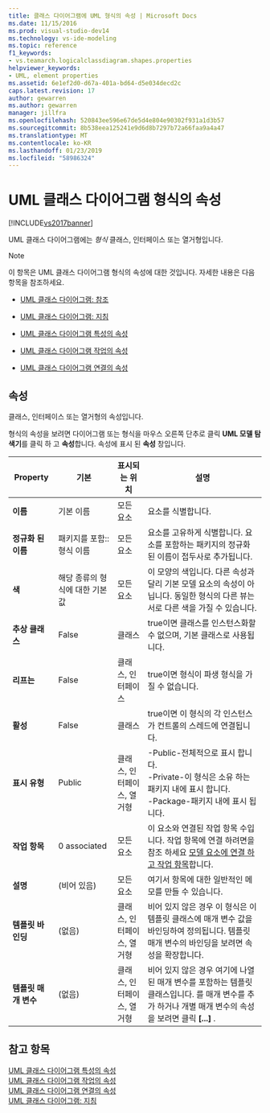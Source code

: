 ```yaml
---
title: 클래스 다이어그램에 UML 형식의 속성 | Microsoft Docs
ms.date: 11/15/2016
ms.prod: visual-studio-dev14
ms.technology: vs-ide-modeling
ms.topic: reference
f1_keywords:
- vs.teamarch.logicalclassdiagram.shapes.properties
helpviewer_keywords:
- UML, element properties
ms.assetid: 6e1ef2d0-d67a-401a-bd64-d5e034decd2c
caps.latest.revision: 17
author: gewarren
ms.author: gewarren
manager: jillfra
ms.openlocfilehash: 520843ee596e67de5d4e804e90302f931a1d3b57
ms.sourcegitcommit: 8b538eea125241e9d6d8b7297b72a66faa9a4a47
ms.translationtype: MT
ms.contentlocale: ko-KR
ms.lasthandoff: 01/23/2019
ms.locfileid: "58986324"
---
```

# <a name="properties-of-types-on-uml-class-diagrams"></a>UML 클래스 다이어그램 형식의 속성
[!INCLUDE[vs2017banner](../includes/vs2017banner.md)]

UML 클래스 다이어그램에는 *형식* 클래스, 인터페이스 또는 열거형입니다.  
  
> [!NOTE]
>  이 항목은 UML 클래스 다이어그램 형식의 속성에 대한 것입니다. 자세한 내용은 다음 항목을 참조하세요.  
  
-   [UML 클래스 다이어그램: 참조](../modeling/uml-class-diagrams-reference.md)  
  
-   [UML 클래스 다이어그램: 지침](../modeling/uml-class-diagrams-guidelines.md)  
  
-   [UML 클래스 다이어그램 특성의 속성](../modeling/properties-of-attributes-on-uml-class-diagrams.md)  
  
-   [UML 클래스 다이어그램 작업의 속성](../modeling/properties-of-operations-on-uml-class-diagrams.md)  
  
-   [UML 클래스 다이어그램 연결의 속성](../modeling/properties-of-associations-on-uml-class-diagrams.md)  
  
## <a name="properties"></a>속성  
 클래스, 인터페이스 또는 열거형의 속성입니다.  
  
 형식의 속성을 보려면 다이어그램 또는 형식을 마우스 오른쪽 단추로 클릭 **UML 모델 탐색기**를 클릭 하 고 **속성**합니다. 속성에 표시 된 **속성** 창입니다.  
  
|**Property**|**기본**|표시되는 위치|설명|  
|------------------|-----------------|----------------|-----------------|  
|**이름**|기본 이름|모든 요소|요소를 식별합니다.|  
|**정규화 된 이름**|패키지를 포함:: 형식 이름|모든 요소|요소를 고유하게 식별합니다. 요소를 포함하는 패키지의 정규화된 이름이 접두사로 추가됩니다.|  
|**색**|해당 종류의 형식에 대한 기본값|모든 요소|이 모양의 색입니다. 다른 속성과 달리 기본 모델 요소의 속성이 아닙니다. 동일한 형식의 다른 뷰는 서로 다른 색을 가질 수 있습니다.|  
|**추상 클래스**|False|클래스|true이면 클래스를 인스턴스화할 수 없으며, 기본 클래스로 사용됩니다.|  
|**리프는**|False|클래스, 인터페이스|true이면 형식이 파생 형식을 가질 수 없습니다.|  
|**활성**|False|클래스|true이면 이 형식의 각 인스턴스가 컨트롤의 스레드에 연결됩니다.|  
|**표시 유형**|Public|클래스, 인터페이스, 열거형|-Public-전체적으로 표시 합니다.<br />-Private-이 형식은 소유 하는 패키지 내에 표시 합니다.<br />-Package-패키지 내에 표시 됩니다.|  
|**작업 항목**|0 associated|모든 요소|이 요소와 연결된 작업 항목 수입니다. 작업 항목에 연결 하려면을 참조 하세요 [모델 요소에 연결 하 고 작업 항목](../modeling/link-model-elements-and-work-items.md)합니다.|  
|**설명**|(비어 있음)|모든 요소|여기서 항목에 대한 일반적인 메모를 만들 수 있습니다.|  
|**템플릿 바인딩**|(없음)|클래스, 인터페이스, 열거형|비어 있지 않은 경우 이 형식은 이 템플릿 클래스에 매개 변수 값을 바인딩하여 정의됩니다. 템플릿 매개 변수의 바인딩을 보려면 속성을 확장합니다.|  
|**템플릿 매개 변수**|(없음)|클래스, 인터페이스, 열거형|비어 있지 않은 경우 여기에 나열된 매개 변수를 포함하는 템플릿 클래스입니다. 를 매개 변수를 추가 하거나 개별 매개 변수의 속성을 보려면 클릭 **[...]** .|  
  
## <a name="see-also"></a>참고 항목  
 [UML 클래스 다이어그램 특성의 속성](../modeling/properties-of-attributes-on-uml-class-diagrams.md)   
 [UML 클래스 다이어그램 작업의 속성](../modeling/properties-of-operations-on-uml-class-diagrams.md)   
 [UML 클래스 다이어그램 연결의 속성](../modeling/properties-of-associations-on-uml-class-diagrams.md)   
 [UML 클래스 다이어그램: 지침](../modeling/uml-class-diagrams-guidelines.md)
